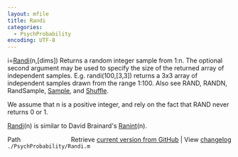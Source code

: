 ```yaml
---
layout: mfile
title: Randi
categories:
  - PsychProbability
encoding: UTF-8
---
```


i=[Randi](/docs/Randi)\(n,\[dims\]\)
Returns a random integer sample from 1:n. The optional second argument
may be used to specify the size of the returned array of independent
samples. E.g. randi\(100,\[3,3\]\) returns a 3x3 array of independent samples
drawn from the range 1:100. Also see RAND, RANDN, RandSample, [Sample](/docs/Sample), and
[Shuffle](/docs/Shuffle).

We assume that n is a positive integer, and rely on the fact that RAND
never returns 0 or 1.

[Randi](/docs/Randi)\(n\) is similar to David Brainard's [Ranint](/docs/Ranint)\(n\).


<div class="code_header" style="text-align:right;">
  <span style="float:left;">Path&nbsp;&nbsp;</span> <span class="counter">Retrieve <a href=
  "https://raw.github.com/Psychtoolbox-3/Psychtoolbox-3/beta/./PsychProbability/Randi.m">current version from GitHub</a> | View <a href=
  "https://github.com/Psychtoolbox-3/Psychtoolbox-3/commits/beta/./PsychProbability/Randi.m">changelog</a></span>
</div>
<div class="code">
  <code>./PsychProbability/Randi.m</code>
</div>
